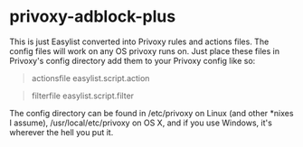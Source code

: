 # privoxy-adblock-plus
This is just Easylist converted into Privoxy rules and actions files. The config files will work on any OS privoxy runs on.
Just place these files in Privoxy's config directory add them to your Privoxy config like so:
>actionsfile easylist.script.action

>filterfile easylist.script.filter

The config directory can be found in /etc/privoxy on Linux (and other *nixes I assume), /usr/local/etc/privoxy on OS X, and if you use Windows, it's wherever the hell you put it.
